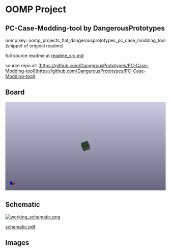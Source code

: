 # OOMP Project  
## PC-Case-Modding-tool  by DangerousPrototypes  
  
oomp key: oomp_projects_flat_dangerousprototypes_pc_case_modding_tool  
(snippet of original readme)  
  
  
  full source readme at [readme_src.md](readme_src.md)  
  
source repo at: [https://github.com/DangerousPrototypes/PC-Case-Modding-tool](https://github.com/DangerousPrototypes/PC-Case-Modding-tool)  
## Board  
  
[![working_3d.png](working_3d_600.png)](working_3d.png)  
## Schematic  
  
[![working_schematic.png](working_schematic_600.png)](working_schematic.png)  
  
[schematic pdf](working_schematic.pdf)  
## Images  
